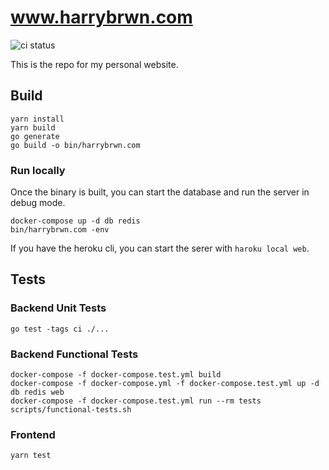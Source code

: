 # www.harrybrwn.com

![ci status](https://github.com/harrybrwn/harrybrwn.com/actions/workflows/ci.yml/badge.svg)

This is the repo for my personal website.

## Build

```
yarn install
yarn build
go generate
go build -o bin/harrybrwn.com
```

### Run locally

Once the binary is built, you can start the database and run the server in debug
mode.

```
docker-compose up -d db redis
bin/harrybrwn.com -env
```

If you have the heroku cli, you can start the serer with `haroku local web`.


## Tests

### Backend Unit Tests

```
go test -tags ci ./...
```

### Backend Functional Tests

```
docker-compose -f docker-compose.test.yml build
docker-compose -f docker-compose.yml -f docker-compose.test.yml up -d db redis web
docker-compose -f docker-compose.test.yml run --rm tests scripts/functional-tests.sh
```

### Frontend

```
yarn test
```
